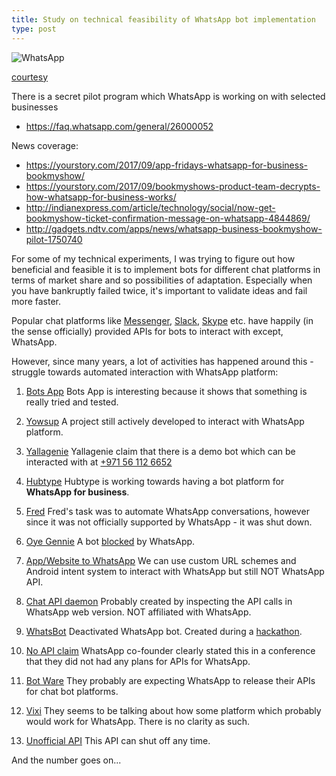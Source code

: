```yaml
---
title: Study on technical feasibility of WhatsApp bot implementation
type: post
---
```


![WhatsApp](https://www.whatsapp.com/img/fb-post.jpg)

[courtesy](https://web.whatsapp.com/)

There is a secret pilot program which WhatsApp is working on with selected businesses
- https://faq.whatsapp.com/general/26000052

News coverage:
- https://yourstory.com/2017/09/app-fridays-whatsapp-for-business-bookmyshow/
- https://yourstory.com/2017/09/bookmyshows-product-team-decrypts-how-whatsapp-for-business-works/
- http://indianexpress.com/article/technology/social/now-get-bookmyshow-ticket-confirmation-message-on-whatsapp-4844869/
- http://gadgets.ndtv.com/apps/news/whatsapp-business-bookmyshow-pilot-1750740

For some of my technical experiments, I was trying to figure out how beneficial and feasible it is to implement bots for different chat platforms in terms of market share and so possibilities of adaptation. Especially when you have bankruptly failed twice, it's important to validate ideas and fail more faster.

Popular chat platforms like [Messenger](https://developers.facebook.com/docs/messenger-platform/), [Slack](https://api.slack.com/bot-users), [Skype](https://dev.skype.com/bots) etc. have happily (in the sense officially) provided APIs for bots to interact with except, WhatsApp.

However, since many years, a lot of activities has happened around this - struggle towards automated interaction with WhatsApp platform:

 1. [Bots App](https://www.npmjs.com/package/botsapp)
 Bots App is interesting because it shows that something is really tried and tested.
 
 2. [Yowsup](https://github.com/tgalal/yowsup)
 A project still actively developed to interact with WhatsApp platform.
 
 3. [Yallagenie](http://www.yallagenie.com/) 
 Yallagenie claim that there is a demo bot which can be interacted with at [+971 56 112 6652](tel://+971561126652)

 4. [Hubtype](https://hubtype.com/articles/how-to-create-a-whatsapp-chatbot.html)
 Hubtype is working towards having a bot platform for **WhatsApp for business**.

 5. [Fred](https://medium.com/@AlfredBaudisch/how-a-whatsapp-bot-got-famous-and-evolved-as-the-brazilian-wechat-and-conversational-commerce-e2213262183d)
 Fred's task was to automate WhatsApp conversations, however since it was not officially supported by WhatsApp - it was shut down.

 7. [Oye Gennie](http://www.oyegennie.com/)
 A bot [blocked](https://www.quora.com/How-do-I-build-a-simple-Whatsapp-bot/answer/Ankur-Rastogi?srid=hM8Hz) by WhatsApp.
 
 8. [App/Website to WhatsApp](https://faq.whatsapp.com/en/android/28000012)
 We can use custom URL schemes and Android intent system to interact with WhatsApp but still NOT WhatsApp API.
 
 9. [Chat API daemon](https://github.com/Mawalu/chat-api-daemon)
 Probably created by inspecting the API calls in WhatsApp web version. NOT affiliated with WhatsApp.
 
 10. [WhatsBot](https://devpost.com/software/whatsbot#updates)
 Deactivated WhatsApp bot. Created during a [hackathon](https://techcrunch.com/2015/12/06/whatsbot-brings-a-virtual-assistant-to-whatsapp/).
 
 11. [No API claim](http://mashable.com/2015/03/25/whatsapp-developers-api/#CvXpmtrjROqA)
 WhatsApp co-founder clearly stated this in a conference that they did not had any plans for APIs for WhatsApp.
 
 12. [Bot Ware](https://www.botware.com.br/messenger-and-whatsapp-chatbot-development/)
 They probably are expecting WhatsApp to release their APIs for chat bot platforms.
 
 13. [Vixi](http://vixi.io/)
 They seems to be talking about how some platform which probably would work for WhatsApp. There is no clarity as such.
 
 14. [Unofficial API](https://market.mashape.com/datayuge/whatsapp)
 This API can shut off any time.
 
 And the number goes on...
